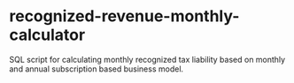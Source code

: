 # recognized-revenue-monthly-calculator
SQL script for calculating monthly recognized tax liability based on monthly and annual subscription based business model.
